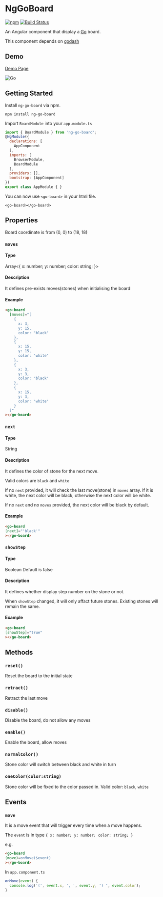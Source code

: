 # NgGoBoard
[![npm](https://img.shields.io/npm/v/ng-go-board.svg?color=blue)](https://www.npmjs.com/package/ng-go-board)
[![Build Status](https://travis-ci.org/shawnm0705/ng-go-board.svg?branch=master)](https://travis-ci.org/shawnm0705/ng-go-board)

An Angular component that display a [Go](https://en.wikipedia.org/wiki/Go_%28game%29) board.

This component depends on [godash](https://github.com/duckpunch/godash)

## Demo
[Demo Page](https://shawnm0705.github.io/ng-go-board/)

![Go](https://shawnm0705.github.io/ng-go-board/assets/go.png)

## Getting Started

Install `ng-go-board` via npm.

    npm install ng-go-board

Import `BoardModule` into your `app.module.ts`

```javascript
import { BoardModule } from 'ng-go-board';
@NgModule({
  declarations: [
    AppComponent
  ],
  imports: [
    BrowserModule,
    BoardModule
  ],
  providers: [],
  bootstrap: [AppComponent]
})
export class AppModule { }
```

You can now use `<go-board>` in your html file.

`<go-board></go-board>`

## Properties

Board coordinate is from (0, 0) to (18, 18)
  
### `moves`

#### Type
Array<{ x: number; y: number; color: string; }>

#### Description
It defines pre-exists moves(stones) when initialising the board

#### Example
```html
<go-board
  [moves]="[
    {
      x: 3,
      y: 15,
      color: 'black'
    },
    {
      x: 15,
      y: 15,
      color: 'white'
    },
    {
      x: 3,
      y: 3,
      color: 'black'
    },
    {
      x: 15,
      y: 3,
      color: 'white'
    }
  ]"
></go-board>
```

### `next`

#### Type
String

#### Description
It defines the color of stone for the next move.

Valid colors are `black` and `white`

If no `next` provided, it will check the last move(stone) in `moves` array. If it is white, the next color will be black, otherwise the next color will be white.

If no `next` and no `moves` provided, the next color will be black by default.

#### Example
```html
<go-board
[next]="'black'"
></go-board>
```

### `showStep`

#### Type
Boolean
Default is false

#### Description
It defines whether display step number on the stone or not. 

When `showStep` changed, it will only affact future stones. Existing stones will remain the same.

#### Example
```html
<go-board
[showStep]="true"
></go-board>
```

## Methods

### `reset()`
Reset the board to the initial state

### `retract()`
Retract the last move

### `disable()`
Disable the board, do not allow any moves

### `enable()`
Enable the board, allow moves

### `normalColor()`
Stone color will switch between black and white in turn

### `oneColor(color:string)`
Stone color will be fixed to the color passed in. Valid color: `black`, `white`


## Events

### `move`
It is a move event that will trigger every time when a move happens. 

The `event` is in type `{ x: number; y: number; color: string; }`

e.g.

```html
<go-board
(move)=onMove($event)
></go-board>
```
In `app.component.ts`
```javascript
onMove(event) {
  console.log('(', event.x, ', ', event.y, ') ', event.color);
}
```

